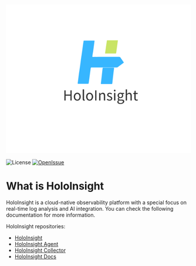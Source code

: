 ![HoloInsight](https://github.com/traas-stack/holoinsight/raw/main/docs/logo/logo.png)

![License](https://img.shields.io/badge/license-Apache--2.0-green.svg)
[![OpenIssue](https://img.shields.io/github/issues/traas-stack/holoinsight)](https://github.com/traas-stack/holoinsight/issues)

# What is HoloInsight
HoloInsight is a cloud-native observability platform with a special focus on real-time log analysis and AI integration. You can check the following documentation for more information.

HoloInsight repositories:
* <a href="https://github.com/traas-stack/holoinsight" target="_blank">HoloInsight</a>
* <a href="https://github.com/traas-stack/holoinsight-agent" target="_blank">HoloInsight Agent</a>
* <a href="https://github.com/traas-stack/holoinsight-collector" target="_blank">HoloInsight Collector</a>
* <a href="https://github.com/traas-stack/holoinsight-docs" target="_blank">HoloInsight Docs</a>
